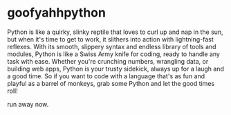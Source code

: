 # goofyahhpython

Python is like a quirky, slinky reptile that loves to curl up and nap in the sun, but when it's time to get to work, it slithers into action with lightning-fast reflexes. With its smooth, slippery syntax and endless library of tools and modules, Python is like a Swiss Army knife for coding, ready to handle any task with ease. Whether you're crunching numbers, wrangling data, or building web apps, Python is your trusty sidekick, always up for a laugh and a good time. So if you want to code with a language that's as fun and playful as a barrel of monkeys, grab some Python and let the good times roll!

run away now.
